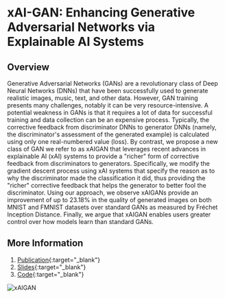 # xAI-GAN: Enhancing Generative Adversarial Networks via Explainable AI Systems


## Overview
Generative Adversarial Networks (GANs) are a revolutionary class of Deep Neural Networks (DNNs) that have been successfully used to generate realistic images, music, text, and other data. However, GAN training presents many challenges, notably it can be very resource-intensive. A potential weakness in GANs is that it requires a lot of data for successful training and data collection can be an expensive process. Typically, the corrective feedback from discriminator DNNs to generator DNNs (namely, the discriminator's assessment of the generated example) is calculated using only one real-numbered value (loss). By contrast, we propose a new class of GAN we refer to as xAIGAN that leverages recent advances in explainable AI (xAI) systems to provide a "richer" form of corrective feedback from discriminators to generators. Specifically, we modify the gradient descent process using xAI systems that specify the reason as to why the discriminator made the classification it did, thus providing the "richer" corrective feedback that helps the generator to better fool the discriminator. Using our approach, we observe xAIGANs provide an improvement of up to 23.18\% in the quality of generated images on both MNIST and FMNIST datasets over standard GANs as measured by Fréchet Inception Distance. Finally, we argue that xAIGAN enables users greater control over how models learn than standard GANs.


## More Information
1. [Publication](https://arxiv.org/abs/2002.10438){:target="_blank"}
2. [Slides](https://docs.google.com/presentation/d/1JOq9JgHxVA6aa2LVUtXaLrRE9i22HUVRGMpzA9JDixs/edit#slide=id.g82ec8bce15_0_177){:target="_blank"}
3. [Code](https://github.com/vin-nag/XAI_GAN){:target="_blank"}

<img alt="xAIGAN" src="{{site.baseurl}}/assets/img/xAI.jpg">
